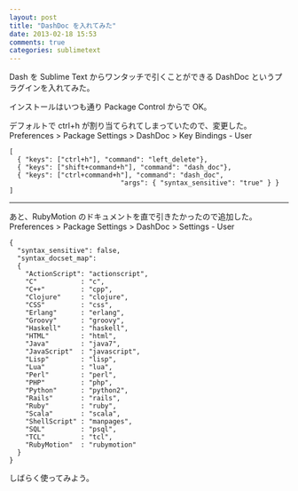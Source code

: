```yaml
---
layout: post
title: "DashDoc を入れてみた"
date: 2013-02-18 15:53
comments: true
categories: sublimetext
---
```

Dash を Sublime Text からワンタッチで引くことができる DashDoc というプラグインを入れてみた。

インストールはいつも通り Package Control からで OK。

デフォルトで ctrl+h が割り当てられてしまっていたので、変更した。
Preferences > Package Settings > DashDoc > Key Bindings - User

```
[
  { "keys": ["ctrl+h"], "command": "left_delete"},
  { "keys": ["shift+command+h"], "command": "dash_doc"},
  { "keys": ["ctrl+command+h"], "command": "dash_doc",
                            "args": { "syntax_sensitive": "true" } }
]
```

---

あと、RubyMotion のドキュメントを直で引きたかったので追加した。
Preferences > Package Settings > DashDoc > Settings - User

```
{
  "syntax_sensitive": false,
  "syntax_docset_map":
  {
    "ActionScript": "actionscript",
    "C"           : "c",
    "C++"         : "cpp",
    "Clojure"     : "clojure",
    "CSS"         : "css",
    "Erlang"      : "erlang",
    "Groovy"      : "groovy",
    "Haskell"     : "haskell",
    "HTML"        : "html",
    "Java"        : "java7",
    "JavaScript"  : "javascript",
    "Lisp"        : "lisp",
    "Lua"         : "lua",
    "Perl"        : "perl",
    "PHP"         : "php",
    "Python"      : "python2",
    "Rails"       : "rails",
    "Ruby"        : "ruby",
    "Scala"       : "scala",
    "ShellScript" : "manpages",
    "SQL"         : "psql",
    "TCL"         : "tcl",
    "RubyMotion"  : "rubymotion"
  }
}
```

しばらく使ってみよう。